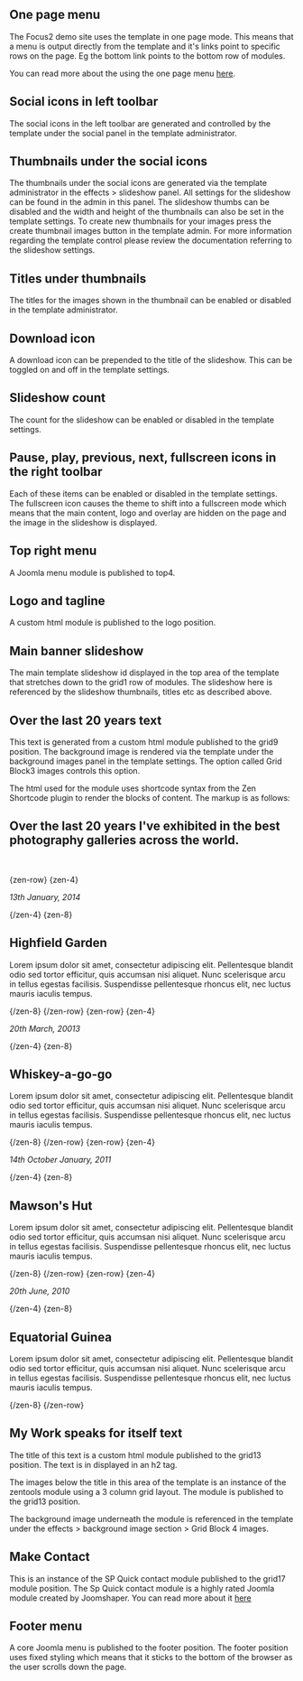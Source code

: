 One page menu
---
The Focus2 demo site uses the template in one page mode. This means that a menu is output directly from the template and it's links point to specific rows on the page. Eg the bottom link points to the bottom row of modules. 

You can read more about the using the one page menu <a href="http://docs.joomlabamboo.com/zen-grid-framework-4/menus/one-page.html">here</a>.

Social icons in left toolbar
---
The social icons in the left toolbar are generated and controlled by the template under the social panel in the template administrator.

Thumbnails under the social icons
---
The thumbnails under the social icons are generated via the template administrator in the effects > slideshow panel. All settings for the slideshow can be found in the admin in this panel. The slideshow thumbs can be disabled and the width and height of the thumbnails can also be set in the template settings. To create new thumbnails for your images press the create thumbnail images button in the template admin. 
For more information regarding the template control please review the documentation referring to the slideshow settings. 

Titles under thumbnails
---
The titles for the images shown in the thumbnail can be enabled or disabled in the template administrator.

Download icon
---
A download icon can be prepended to the title of the slideshow. This can be toggled on and off in the template settings.

Slideshow count
---
The count for the slideshow can be enabled or disabled in the template settings.

Pause, play, previous, next, fullscreen icons in the right toolbar
---
Each of these items can be enabled or disabled in the template settings. The fullscreen icon causes the theme to shift into a fullscreen mode which means that the main content, logo and overlay are hidden on the page and the image in the slideshow is displayed.

Top right menu
---
A Joomla menu module is published to top4.

Logo and tagline
---
A custom html module is published to the logo position.

Main banner slideshow
---
The main template slideshow id displayed in the top area of the template that stretches down to the grid1 row of modules. The slideshow here is referenced by the slideshow thumbnails, titles etc as described above.

Over the last 20 years text
---
This text is generated from a custom html module published to the grid9 position. The background image is rendered via the template under the background images panel in the template settings. The option called Grid Block3 images controls this option.

The html used for the module uses shortcode syntax from the Zen Shortcode plugin to render the blocks of content. The markup is as follows:
	<h2>Over the last 20 years I've exhibited in the best photography galleries across the world.</h2>
	<p> </p>
	{zen-row}
		{zen-4}
			<p><em>13th January, 2014</em></p>
		{/zen-4} 
		{zen-8}
			<h2>Highfield Garden</h2>
			<p>Lorem ipsum dolor sit amet, consectetur adipiscing elit. Pellentesque blandit odio sed tortor efficitur, quis accumsan nisi aliquet. Nunc scelerisque arcu in tellus egestas facilisis. Suspendisse pellentesque rhoncus elit, nec luctus mauris iaculis tempus.</p>
		{/zen-8}
	{/zen-row} 
	{zen-row}
		{zen-4}
			<p><em>20th March, 20013</em></p>
	{/zen-4} 
	{zen-8}
		<h2>Whiskey-a-go-go</h2>
		<p>Lorem ipsum dolor sit amet, consectetur adipiscing elit. Pellentesque blandit odio sed tortor efficitur, quis accumsan nisi aliquet. Nunc scelerisque arcu in tellus egestas facilisis. Suspendisse pellentesque rhoncus elit, nec luctus mauris iaculis tempus.</p>
	{/zen-8}
	{/zen-row} 
	{zen-row}
		{zen-4}
			<p><em>14th October January, 2011</em></p>
		{/zen-4} 
		{zen-8}
			<h2>Mawson's Hut</h2>
			<p>Lorem ipsum dolor sit amet, consectetur adipiscing elit. Pellentesque blandit odio sed tortor efficitur, quis accumsan nisi aliquet. Nunc scelerisque arcu in tellus egestas facilisis. Suspendisse pellentesque rhoncus elit, nec luctus mauris iaculis tempus.</p>
		{/zen-8}
	{/zen-row} 
	{zen-row}
		{zen-4}
			<p><em>20th June, 2010</em></p>
		{/zen-4} 
		{zen-8}
			<h2>Equatorial Guinea</h2>
			<p>Lorem ipsum dolor sit amet, consectetur adipiscing elit. Pellentesque blandit odio sed tortor efficitur, quis accumsan nisi aliquet. Nunc scelerisque arcu in tellus egestas facilisis. Suspendisse pellentesque rhoncus elit, nec luctus mauris iaculis tempus.</p>
		{/zen-8}
	{/zen-row}

My Work speaks for itself text
---
The title of this text is a custom html module published to the grid13 position. The text is in displayed in an h2 tag.

The images below the title in this area of the template is an instance of the zentools module using a 3 column grid layout. The module is published to the grid13 position. 

The background image underneath the module is referenced in the template under the effects > background image section > Grid Block 4 images.

Make Contact
---
This is an instance of the SP Quick contact module published to the grid17 module position. The Sp Quick contact module is a highly rated Joomla module created by Joomshaper. You can read more about it <a href="http://extensions.joomla.org/extensions/extension/contacts-and-feedback/contact-forms/sp-quick-contact">here</a>


Footer menu
---
A core Joomla menu is published to the footer position. The footer position uses fixed styling which means that it sticks to the bottom of the browser as the user scrolls down the page.